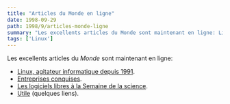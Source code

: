 ```yaml
---
title: "Articles du Monde en ligne"
date: 1998-09-29
path: 1998/9/articles-monde-ligne
summary: "Les excellents articles du Monde sont maintenant en ligne: Linux, agitateur informatique depuis 1991."
tags: ['Linux']
---
```


<P>
Les excellents articles du <EM>Monde</EM> sont maintenant en ligne:
</P>

<UL>

<LI><A HREF="http://www.lemonde.fr/multimedia/sem4098/1032.htm">Linux, agitateur informatique depuis 1991</A>.
<LI><A HREF="http://www.lemonde.fr/multimedia/sem4098/1132.htm">Entreprises conquises</A>.
<LI><A HREF="http://www.lemonde.fr/multimedia/sem4098/1232.htm">Les logiciels libres à la Semaine de la science</A>.
<LI><A HREF="http://www.lemonde.fr/multimedia/sem4098/1332.htm">Utile</A> (quelques liens).
</UL>


